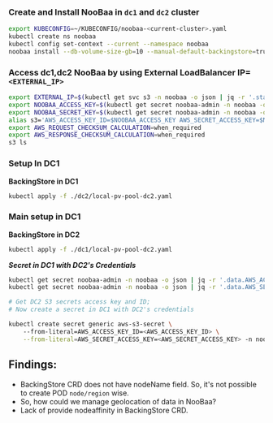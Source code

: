 ### Create and Install NooBaa in `dc1` and `dc2` cluster
```bash
export KUBECONFIG=~/KUBECONFIG/noobaa-<current-cluster>.yaml
kubectl create ns noobaa
kubectl config set-context --current --namespace noobaa
noobaa install --db-volume-size-gb=10 --manual-default-backingstore=true
```

### Access dc1,dc2 NooBaa by using External LoadBalancer IP=`<EXTERNAL_IP>`
```bash
export EXTERNAL_IP=$(kubectl get svc s3 -n noobaa -o json | jq -r '.status.loadBalancer.ingress[0].ip')
export NOOBAA_ACCESS_KEY=$(kubectl get secret noobaa-admin -n noobaa -o json | jq -r '.data.AWS_ACCESS_KEY_ID|@base64d')
export NOOBAA_SECRET_KEY=$(kubectl get secret noobaa-admin -n noobaa -o json | jq -r '.data.AWS_SECRET_ACCESS_KEY|@base64d')
alias s3='AWS_ACCESS_KEY_ID=$NOOBAA_ACCESS_KEY AWS_SECRET_ACCESS_KEY=$NOOBAA_SECRET_KEY aws --endpoint https://$EXTERNAL_IP:443 --no-verify-ssl s3'
export AWS_REQUEST_CHECKSUM_CALCULATION=when_required
export AWS_RESPONSE_CHECKSUM_CALCULATION=when_required
s3 ls
```

###  Setup In DC1

**BackingStore in DC1**

```bash
kubectl apply -f ./dc2/local-pv-pool-dc2.yaml
```

### Main setup in DC1

**BackingStore in DC2**

```bash
kubectl apply -f ./dc1/local-pv-pool-dc2.yaml
```

***Secret in DC1 with DC2's Credentials***

```bash
kubectl get secret noobaa-admin -n noobaa -o json | jq -r '.data.AWS_ACCESS_KEY_ID|@base64d'
kubectl get secret noobaa-admin -n noobaa -o json | jq -r '.data.AWS_SECRET_ACCESS_KEY|@base64d'

# Get DC2 S3 secrets access key and ID;
# Now create a secret in DC1 with DC2's credentials

kubectl create secret generic aws-s3-secret \ 
    --from-literal=AWS_ACCESS_KEY_ID=<AWS_ACCESS_KEY_ID> \
    --from-literal=AWS_SECRET_ACCESS_KEY=<AWS_SECRET_ACCESS_KEY> -n noobaa

```

## Findings:
- BackingStore CRD does not have nodeName field. So, it's not possible to create POD `node/region` wise.
- So, how could we manage geolocation of data in NooBaa?
- Lack of provide nodeaffinity in BackingStore CRD.